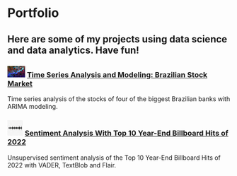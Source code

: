 # Portfolio
## Here are some of my projects using data science and data analytics. Have fun!

### <img src="images/stock.jpg" width=8% height=8%> [Time Series Analysis and Modeling: Brazilian Stock Market](https://github.com/jonatribeiro/Time-Series-Analysis-and-Modeling-Brazilian-Stock-Market/blob/main/Stock_Market_Analysis.ipynb)

Time series analysis of the stocks of four of the biggest Brazilian banks with ARIMA modeling.

### <img src="images/sound_wave.png" width=7% height=7%> [Sentiment Analysis With Top 10 Year-End Billboard Hits of 2022](https://github.com/jonatribeiro/Sentiment-Analysis-With-Top-10-Year-End-Billboard-Hits-of-2022/blob/main/Sentiment_Analysis.ipynb)

Unsupervised sentiment analysis of the Top 10 Year-End Billboard Hits of 2022 with VADER, TextBlob and Flair. 

